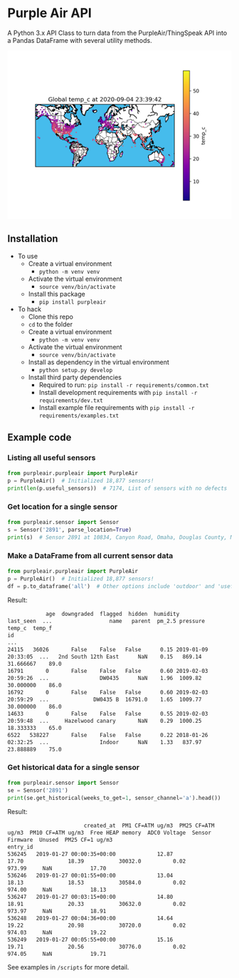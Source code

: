 # Purple Air API

A Python 3.x API Class to turn data from the PurpleAir/ThingSpeak API into a Pandas DataFrame with several utility methods.

![](maps/sensor_map.png)

## Installation

* To use
  * Create a virtual environment
    * `python -m venv venv`
  * Activate the virtual environment
    * `source venv/bin/activate`
  * Install this package
    * `pip install purpleair`
* To hack
  * Clone this repo
  * `cd` to the folder
  * Create a virtual environment
    * `python -m venv venv`
  * Activate the virtual environment
    * `source venv/bin/activate`
  * Install as dependency in the virtual environment
    * `python setup.py develop`
  * Install third party dependencies
    * Required to run: `pip install -r requirements/common.txt`
    * Install development requirements with `pip install -r requirements/dev.txt`
    * Install example file requirements with `pip install -r requirements/examples.txt`

## Example code

### Listing all useful sensors

```python
from purpleair.purpleair import PurpleAir
p = PurpleAir()  # Initialized 18,877 sensors!
print(len(p.useful_sensors))  # 7174, List of sensors with no defects
```

### Get location for a single sensor

```python
from purpleair.sensor import Sensor
s = Sensor('2891', parse_location=True)
print(s)  # Sensor 2891 at 10834, Canyon Road, Omaha, Douglas County, Nebraska, 68112, USA
```

### Make a DataFrame from all current sensor data

```python
from purpleair.purpleair import PurpleAir
p = PurpleAir()  # Initialized 18,877 sensors!
df = p.to_dataframe('all')  # Other options include 'outdoor' and 'useful'
```

Result:

```log
            age  downgraded  flagged  hidden  humidity         last_seen  ...                  name   parent  pm_2.5 pressure     temp_c  temp_f
id                                                                        ...
24115   36026       False    False   False      0.15 2019-01-09 20:33:05  ...   2nd South 12th East      NaN    0.15   869.14  31.666667    89.0
16791       0       False    False   False      0.60 2019-02-03 20:59:26  ...                DW0435      NaN    1.96  1009.82  30.000000    86.0
16792       0       False    False   False      0.60 2019-02-03 20:59:29  ...              DW0435 B  16791.0    1.65  1009.77  30.000000    86.0
14633       0       False    False   False      0.55 2019-02-03 20:59:48  ...     Hazelwood canary       NaN    0.29  1000.25  18.333333    65.0
6522   538227       False    False   False      0.22 2018-01-26 02:32:25  ...                Indoor      NaN    1.33   837.97  23.888889    75.0
```

### Get historical data for a single sensor

```python
from purpleair.sensor import Sensor
se = Sensor('2891')
print(se.get_historical(weeks_to_get=1, sensor_channel='a').head())
```

Result:

```log
                        created_at  PM1 CF=ATM ug/m3  PM25 CF=ATM ug/m3  PM10 CF=ATM ug/m3  Free HEAP memory  ADC0 Voltage  Sensor Firmware  Unused  PM25 CF=1 ug/m3
entry_id
536245   2019-01-27 00:00:35+00:00             12.87              17.70              18.39           30032.0          0.02           973.99     NaN            17.70
536246   2019-01-27 00:01:55+00:00             13.04              18.13              18.53           30584.0          0.02           974.00     NaN            18.13
536247   2019-01-27 00:03:15+00:00             14.80              18.91              20.33           30632.0          0.02           973.97     NaN            18.91
536248   2019-01-27 00:04:36+00:00             14.64              19.22              20.98           30720.0          0.02           974.03     NaN            19.22
536249   2019-01-27 00:05:55+00:00             15.16              19.71              20.56           30776.0          0.02           974.05     NaN            19.71
```

See examples in `/scripts` for more detail.
